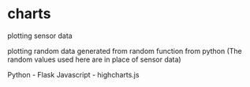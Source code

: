 # charts
plotting sensor data

plotting random data generated from random function from python (The random values used here are in place of sensor data)

Python - Flask
Javascript - highcharts.js
